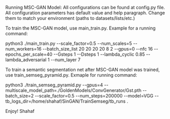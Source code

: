 
Running MSC-GAN Model:
All configurations can be found at config.py file. All configuration parameters has default value and help paragraph. Change them to match your environment (paths to datasets/lists/etc.)

To train the MSC-GAN model, use main_train.py. Example for a running command:

python3 ./main_train.py --scale_factor=0.5 --num_scales=5 --num_workers=16 --batch_size_list 20 20 20 20 8 2 --gpus=0 --nfc 16 --epochs_per_scale=40  --Gsteps 1 --Dsteps 1 --lambda_cyclic 0.85 --lambda_adversarial 1 --num_layer 7

To train a semantic segmentation net after MSC-GAN model was trained, use train_semseg_pyramid.py. Exmaple for running command: 

python3 ./train_semseg_pyramid.py --gpus=4 --multiscale_model_path=./GoldenModels/ConvGenerator/Gst.pth --batch_size=2 --scale_factor=0.5 --num_steps=200000 --model=VGG --tb_logs_dir=/home/shahaf/SinGAN/TrainSemseg/tb_runs .

Enjoy!
Shahaf